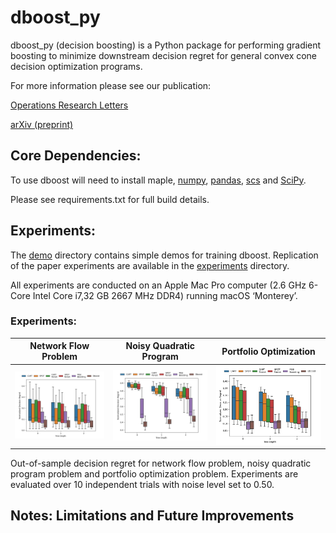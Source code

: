 # dboost_py
dboost_py (decision boosting) is a Python package for performing gradient boosting to minimize downstream decision regret for general convex cone decision optimization programs.

For more information please see our publication:

[Operations Research Letters](https://www.sciencedirect.com/science/article/abs/pii/S016763772200178X)

[arXiv (preprint)](https://arxiv.org/abs/2204.06895)


## Core Dependencies:
To use dboost will need to install maple, [numpy](https://numpy.org), [pandas](https://pandas.pydata.org), [scs](https://www.cvxgrp.org/scs/) and [SciPy](https://scipy.org).

Please see requirements.txt for full build details.


## Experiments:
The [demo](demo) directory contains simple demos for training dboost. Replication of the paper experiments are available in the [experiments](experiments) directory.

All experiments are conducted on an Apple Mac Pro computer (2.6 GHz 6-Core Intel Core i7,32 GB 2667 MHz DDR4) running macOS ‘Monterey’.

### Experiments:
Network Flow Problem       |  Noisy Quadratic Program   | Portfolio Optimization    
:-------------------------:|:-------------------------:|:-------------------------:
![network flow](/images/network_noise_0_5.png)  |  ![quadratic program](/images/qp_noise_0_5.png) |  ![quadratic program](/images/popt_noise_0_5.png)


Out-of-sample decision regret for network flow problem, noisy quadratic program problem and portfolio optimization problem.  Experiments are evaluated over 10 independent trials with  noise level set to 0.50.


## Notes: Limitations and Future Improvements
